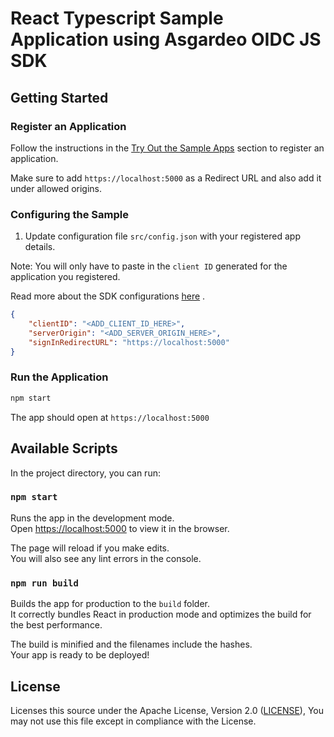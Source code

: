 # React Typescript Sample Application using Asgardeo OIDC JS SDK

## Getting Started

### Register an Application

Follow the instructions in the [Try Out the Sample Apps](../../README.md#try-out-the-sample-apps) section to register an application.

Make sure to add `https://localhost:5000` as a Redirect URL and also add it under allowed origins.

### Configuring the Sample

1. Update configuration file `src/config.json` with your registered app details.

Note: You will only have to paste in the `client ID` generated for the application you registered.

Read more about the SDK configurations [here](../../README.md#initialize) .

```json
{
    "clientID": "<ADD_CLIENT_ID_HERE>",
    "serverOrigin": "<ADD_SERVER_ORIGIN_HERE>",
    "signInRedirectURL": "https://localhost:5000"
}
```

### Run the Application

```bash
npm start
```

The app should open at `https://localhost:5000`

## Available Scripts

In the project directory, you can run:

### `npm start`

Runs the app in the development mode.<br />
Open [https://localhost:5000](https://localhost:5000) to view it in the browser.

The page will reload if you make edits.<br />
You will also see any lint errors in the console.

### `npm run build`

Builds the app for production to the `build` folder.<br />
It correctly bundles React in production mode and optimizes the build for the best performance.

The build is minified and the filenames include the hashes.<br />
Your app is ready to be deployed!

## License

Licenses this source under the Apache License, Version 2.0 ([LICENSE](../../LICENSE)), You may not use this file except in compliance with the License.
